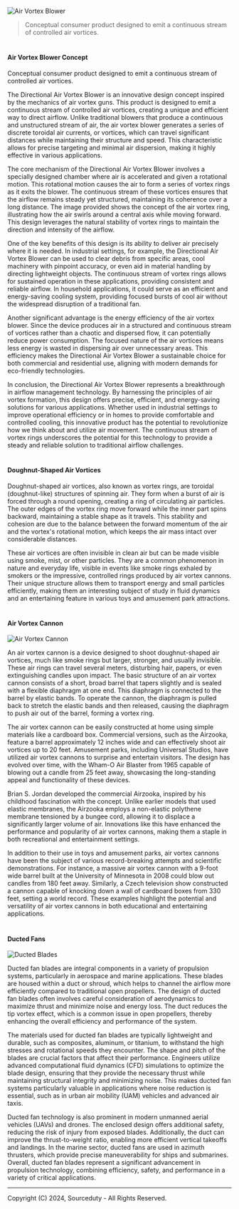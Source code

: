 ![Air Vortex Blower](https://github.com/sourceduty/Air_Vortex_Blower/assets/123030236/4a1689ab-d7ed-4413-b761-398d0a86e209)

> Conceptual consumer product designed to emit a continuous stream of controlled air vortices.

#
#### Air Vortex Blower Concept

Conceptual consumer product designed to emit a continuous stream of controlled air vortices.

The Directional Air Vortex Blower is an innovative design concept inspired by the mechanics of air vortex guns. This product is designed to emit a continuous stream of controlled air vortices, creating a unique and efficient way to direct airflow. Unlike traditional blowers that produce a continuous and unstructured stream of air, the air vortex blower generates a series of discrete toroidal air currents, or vortices, which can travel significant distances while maintaining their structure and speed. This characteristic allows for precise targeting and minimal air dispersion, making it highly effective in various applications.

The core mechanism of the Directional Air Vortex Blower involves a specially designed chamber where air is accelerated and given a rotational motion. This rotational motion causes the air to form a series of vortex rings as it exits the blower. The continuous stream of these vortices ensures that the airflow remains steady yet structured, maintaining its coherence over a long distance. The image provided shows the concept of the air vortex ring, illustrating how the air swirls around a central axis while moving forward. This design leverages the natural stability of vortex rings to maintain the direction and intensity of the airflow.

One of the key benefits of this design is its ability to deliver air precisely where it is needed. In industrial settings, for example, the Directional Air Vortex Blower can be used to clear debris from specific areas, cool machinery with pinpoint accuracy, or even aid in material handling by directing lightweight objects. The continuous stream of vortex rings allows for sustained operation in these applications, providing consistent and reliable airflow. In household applications, it could serve as an efficient and energy-saving cooling system, providing focused bursts of cool air without the widespread disruption of a traditional fan.

Another significant advantage is the energy efficiency of the air vortex blower. Since the device produces air in a structured and continuous stream of vortices rather than a chaotic and dispersed flow, it can potentially reduce power consumption. The focused nature of the air vortices means less energy is wasted in dispersing air over unnecessary areas. This efficiency makes the Directional Air Vortex Blower a sustainable choice for both commercial and residential use, aligning with modern demands for eco-friendly technologies.

In conclusion, the Directional Air Vortex Blower represents a breakthrough in airflow management technology. By harnessing the principles of air vortex formation, this design offers precise, efficient, and energy-saving solutions for various applications. Whether used in industrial settings to improve operational efficiency or in homes to provide comfortable and controlled cooling, this innovative product has the potential to revolutionize how we think about and utilize air movement. The continuous stream of vortex rings underscores the potential for this technology to provide a steady and reliable solution to traditional airflow challenges.

#
#### Doughnut-Shaped Air Vortices

Doughnut-shaped air vortices, also known as vortex rings, are toroidal (doughnut-like) structures of spinning air. They form when a burst of air is forced through a round opening, creating a ring of circulating air particles. The outer edges of the vortex ring move forward while the inner part spins backward, maintaining a stable shape as it travels. This stability and cohesion are due to the balance between the forward momentum of the air and the vortex's rotational motion, which keeps the air mass intact over considerable distances.

These air vortices are often invisible in clean air but can be made visible using smoke, mist, or other particles. They are a common phenomenon in nature and everyday life, visible in events like smoke rings exhaled by smokers or the impressive, controlled rings produced by air vortex cannons. Their unique structure allows them to transport energy and small particles efficiently, making them an interesting subject of study in fluid dynamics and an entertaining feature in various toys and amusement park attractions.

#
#### Air Vortex Cannon

![Air Vortex Cannon](https://github.com/sourceduty/Air_Vortex_Blower/assets/123030236/49b718a0-676a-4668-a99f-aefc22a1bbfa)

An air vortex cannon is a device designed to shoot doughnut-shaped air vortices, much like smoke rings but larger, stronger, and usually invisible. These air rings can travel several meters, disturbing hair, papers, or even extinguishing candles upon impact. The basic structure of an air vortex cannon consists of a short, broad barrel that tapers slightly and is sealed with a flexible diaphragm at one end. This diaphragm is connected to the barrel by elastic bands. To operate the cannon, the diaphragm is pulled back to stretch the elastic bands and then released, causing the diaphragm to push air out of the barrel, forming a vortex ring.

The air vortex cannon can be easily constructed at home using simple materials like a cardboard box. Commercial versions, such as the Airzooka, feature a barrel approximately 12 inches wide and can effectively shoot air vortices up to 20 feet. Amusement parks, including Universal Studios, have utilized air vortex cannons to surprise and entertain visitors. The design has evolved over time, with the Wham-O Air Blaster from 1965 capable of blowing out a candle from 25 feet away, showcasing the long-standing appeal and functionality of these devices.

Brian S. Jordan developed the commercial Airzooka, inspired by his childhood fascination with the concept. Unlike earlier models that used elastic membranes, the Airzooka employs a non-elastic polythene membrane tensioned by a bungee cord, allowing it to displace a significantly larger volume of air. Innovations like this have enhanced the performance and popularity of air vortex cannons, making them a staple in both recreational and entertainment settings.

In addition to their use in toys and amusement parks, air vortex cannons have been the subject of various record-breaking attempts and scientific demonstrations. For instance, a massive air vortex cannon with a 9-foot wide barrel built at the University of Minnesota in 2008 could blow out candles from 180 feet away. Similarly, a Czech television show constructed a cannon capable of knocking down a wall of cardboard boxes from 330 feet, setting a world record. These examples highlight the potential and versatility of air vortex cannons in both educational and entertaining applications.

#
#### Ducted Fans

![Ducted Blades](https://github.com/sourceduty/Air_Vortex_Blower/assets/123030236/9cb7e485-73b3-4dee-a6a1-cd08d15e8e97)

Ducted fan blades are integral components in a variety of propulsion systems, particularly in aerospace and marine applications. These blades are housed within a duct or shroud, which helps to channel the airflow more efficiently compared to traditional open propellers. The design of ducted fan blades often involves careful consideration of aerodynamics to maximize thrust and minimize noise and energy loss. The duct reduces the tip vortex effect, which is a common issue in open propellers, thereby enhancing the overall efficiency and performance of the system.

The materials used for ducted fan blades are typically lightweight and durable, such as composites, aluminum, or titanium, to withstand the high stresses and rotational speeds they encounter. The shape and pitch of the blades are crucial factors that affect their performance. Engineers utilize advanced computational fluid dynamics (CFD) simulations to optimize the blade design, ensuring that they provide the necessary thrust while maintaining structural integrity and minimizing noise. This makes ducted fan systems particularly valuable in applications where noise reduction is essential, such as in urban air mobility (UAM) vehicles and advanced air taxis.

Ducted fan technology is also prominent in modern unmanned aerial vehicles (UAVs) and drones. The enclosed design offers additional safety, reducing the risk of injury from exposed blades. Additionally, the duct can improve the thrust-to-weight ratio, enabling more efficient vertical takeoffs and landings. In the marine sector, ducted fans are used in azimuth thrusters, which provide precise maneuverability for ships and submarines. Overall, ducted fan blades represent a significant advancement in propulsion technology, combining efficiency, safety, and performance in a variety of critical applications.

***
Copyright (C) 2024, Sourceduty - All Rights Reserved.
